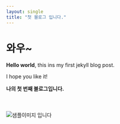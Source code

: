 ```yaml
---
layout: single
title: "첫 블로그 입니다."
---
```


# 와우~

**Hello world**, this ins my first jekyll blog post.

I hope you like it!

**나의 첫 번째 블로그입니다.**
<br>
<br>
<br>
<br>
![샘플이미지 입니다](../_site/assets/images/logo/linkedin_banner_image_1.png)